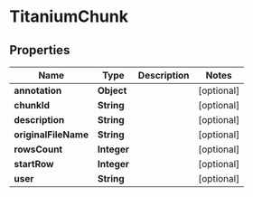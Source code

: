 

# TitaniumChunk


## Properties

| Name | Type | Description | Notes |
|------------ | ------------- | ------------- | -------------|
|**annotation** | **Object** |  |  [optional] |
|**chunkId** | **String** |  |  [optional] |
|**description** | **String** |  |  [optional] |
|**originalFileName** | **String** |  |  [optional] |
|**rowsCount** | **Integer** |  |  [optional] |
|**startRow** | **Integer** |  |  [optional] |
|**user** | **String** |  |  [optional] |



